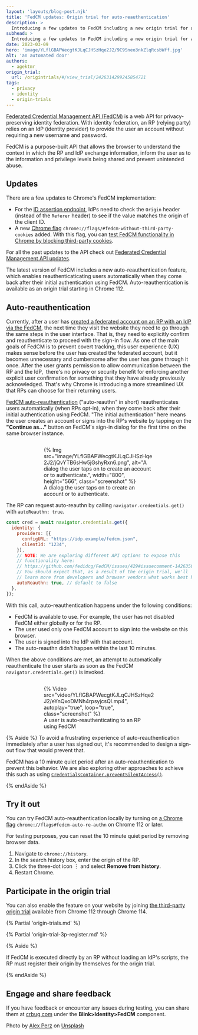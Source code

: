```yaml
---
layout: 'layouts/blog-post.njk'
title: 'FedCM updates: Origin trial for auto-reauthentication'
description: >
  Introducing a few updates to FedCM including a new origin trial for auto-reauthentication. When RPs opt-in, this feature enables reauthenticaticating users automatically when they come back after their initial authentication using FedCM.
subhead: >
  Introducing a few updates to FedCM including a new origin trial for auto-reauthentication.
date: 2023-03-09
hero: 'image/YLflGBAPWecgtKJLqCJHSzHqe2J2/9C9Sneo3nkZlqRcsbWff.jpg'
alt: 'an automated door'
authors:
  - agektmr
origin_trial:
  url: /origintrials/#/view_trial/2426314299245854721
tags:
  - privacy
  - identity
  - origin-trials
---
```


[Federated Credential Management API (FedCM)](/docs/privacy-sandbox/fedcm/) is a
web API for privacy-preserving identity federation. With identity federation, an
RP (relying party) relies on an IdP (identity provider) to provide the user an
account without requiring a new username and password.

FedCM is a purpose-built API that allows the browser to understand the context
in which the RP and IdP exchange information, inform the user as to the
information and privilege levels being shared and prevent unintended abuse.

## Updates

There are a few updates to Chrome's FedCM implementation:

* For the [ID assertion
  endpoint](/docs/privacy-sandbox/fedcm/#id-assertion-endpoint), IdPs need to
  check the `Origin` header (instead of the `Referer` header) to see if the
  value matches the origin of the client ID.
* A new [Chrome flag](/docs/web-platform/chrome-flags/)
  `chrome://flags/#fedcm-without-third-party-cookies` added. With this flag, you can
  [test FedCM functionality in Chrome by blocking third-party
  cookies](/docs/privacy-sandbox/fedcm/#block-third-party-cookies).

For all the past updates to the API check out [Federated Credential Management
API updates](/docs/privacy-sandbox/fedcm-updates/).

The latest version of FedCM includes a new auto-reauthentication feature, which enables reauthenticaticating users automatically when they come back after their initial authentication using FedCM. Auto-reauthentication is available as an origin trial starting in Chrome 112.

## Auto-reauthentication

Currently, after a user has [created a federated account on an RP with an IdP
via the FedCM](/docs/privacy-sandbox/fedcm/#sign-in), the next time they visit
the website they need to go through the same steps in the user interface.
That is, they need to explicitly confirm and reauthenticate to
proceed with the sign-in flow. As one of the main
goals of FedCM is to prevent covert tracking, this user experience (UX) makes sense before the user
has created the federated account, but it becomes unnecessary and cumbersome after the user has
gone through it once. After the user grants permission to allow communication
between the RP and the IdP,  there's no privacy or security benefit for
enforcing another explicit user confirmation for something that they have
already previously acknowledged. That's why Chrome is introducing a more streamlined
UX that RPs can choose for their returning users.

[FedCM auto-reauthentication](https://github.com/fedidcg/FedCM/issues/429)
("auto-reauthn" in short) reauthenticates users automatically (when RPs opt-in),
when they come back after their initial authentication using FedCM. "The initial
authentication" here means the user creates an account or signs into the RP's
website by tapping on the **"Continue as..."** button on FedCM's sign-in dialog
for the first time on the same browser instance.

<figure style="width: 300px; margin: auto; margin-top: 2em;">
  {% Img
    src="image/YLflGBAPWecgtKJLqCJHSzHqe2J2/jQvYTB6sHw5jGshyRxn6.png",
    alt="A dialog the user taps on to create an account or to authenticate.", width="800", height="566", class="screenshot"
  %}
  <figcaption>A dialog the user taps on to create an account or to authenticate.</figcaption>
</figure>

The RP can request auto-reauthn by calling `navigator.credentials.get()` with `autoReauthn: true`.

```js
const cred = await navigator.credentials.get({
  identity: {
    providers: [{
      configURL: "https://idp.example/fedcm.json",
      clientId: "1234",
    }],
    // NOTE: We are exploring different API options to expose this
    // functionality here:
    // https://github.com/fedidcg/FedCM/issues/429#issuecomment-1426358523
    // You should expect that, as a result of the origin trial, we'll
    // learn more from developers and browser vendors what works best here.
    autoReauthn: true, // default to false
  },
});

```

With this call, auto-reauthentication happens under the following conditions:

* FedCM is available to use. For example, the user has not disabled FedCM either
  globally or for the RP.
* The user used only one FedCM account to sign into the website on this browser.
* The user is signed into the IdP with that account.
* The auto-reauthn didn't happen within the last 10 minutes.

When the above conditions are met, an attempt to automatically reauthenticate the
user starts as soon as the FedCM `navigator.credentials.get()` is invoked.


<figure style="width: 300px; margin: auto; margin-top: 2em;">
  {% Video
    src="video/YLflGBAPWecgtKJLqCJHSzHqe2J2/eYnQxoDMNh4rpsyjcsQI.mp4",
    autoplay="true", loop="true", class="screenshot"
  %}
  <figcaption>A user is auto-reauthenticating to an RP using FedCM</figcaption>
</figure>

{% Aside %}
To avoid a frustrating experience of auto-reauthentication immediately after a
user has signed out, it's recommended to design a sign-out flow that would prevent that.

FedCM has a 10 minute quiet period after an auto-reauthentication to
prevent this behavior. We are also exploring other approaches to achieve this
such as using
[`CredentialsContainer.preventSilentAccess()`](https://developer.mozilla.org/docs/Web/API/CredentialsContainer/preventSilentAccess).

{% endAside %}

## Try it out

You can try FedCM auto-reauthentication locally by turning on [a Chrome
flag](/docs/web-platform/chrome-flags/) `chrome://flags#fedcm-auto-re-authn` on
Chrome 112 or later.

For testing purposes, you can reset the 10 minute quiet period by removing
browser data.

1. Navigate to `chrome://history`.
2. In the search history box, enter the origin of the RP.
3. Click the three-dot icon &#8942; and select **Remove from history**.
4. Restart Chrome.

## Participate in the origin trial

You can also enable the feature on your website by joining [the third-party
origin trial](/docs/web-platform/third-party-origin-trials/) available from Chrome 112
through Chrome 114.

{% Partial 'origin-trials.md' %}

{% Partial 'origin-trial-3p-register.md' %}

{% Aside %}

If FedCM is executed directly by an RP without loading an IdP's scripts, the RP
must register their origin by themselves for the origin trial.

{% endAside %}

## Engage and share feedback

If you have feedback or encounter any issues during testing, you can share them at [crbug.com](http://crbug.com/)
under the **Blink>Identity>FedCM** component.

Photo by [Alex
Perz](https://unsplash.com/es/@adventureregistry?utm_source=unsplash&utm_medium=referral&utm_content=creditCopyText)
on
[Unsplash](https://unsplash.com/photos/ysgELOy_t0c?utm_source=unsplash&utm_medium=referral&utm_content=creditCopyText)
